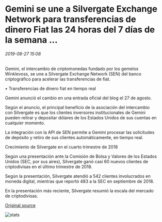 # Gemini se une a Silvergate Exchange Network para transferencias de dinero Fiat las 24 horas del 7 días de la semana ...

###### 2019-08-27 15:08

Gemini, el intercambio de criptomonedas fundado por los gemelos Winklevoss, se une a Silvergate Exchange Network (SEN) del banco criptográfico para acelerar las transferencias de fiat.

• Transferencias de dinero fiat en tiempo real

Gemini anunció el cambio en una entrada oficial del blog el 27 de agosto.

Según el anuncio, el principal beneficio de la asociación del intercambio con Silvergate es que los clientes inversores institucionales de Gemini pueden retirar y depositar dólares de los Estados Unidos de sus cuentas en cualquier momento.

La integración con la API de SEN permite a Gemini procesar las solicitudes de depósito y retiro de sus clientes automáticamente, en tiempo real.

Crecimiento de Silvergate en el cuarto trimestre de 2018

Según una presentación ante la Comisión de Bolsa y Valores de los Estados Unidos (SEC, por sus aires), Silvergate ganó casi 60 nuevos clientes de criptodivisas en el último trimestre de 2018.

Según la presentación, Silvergate atendió a 542 clientes involucrados en moneda digital, mientras que reportó 483 a la SEC en septiembre de 2018.

En la presentación más reciente, Silvergate resumió la escala del mercado de criptodivisas.

[Original source](https://cointelegraph.com/news/gemini-joins-silvergate-exchange-network-for-24-7-fiat-money-transfers)

![stats](https://c.statcounter.com/11760860/0/a89fa40b/1/ "stats")